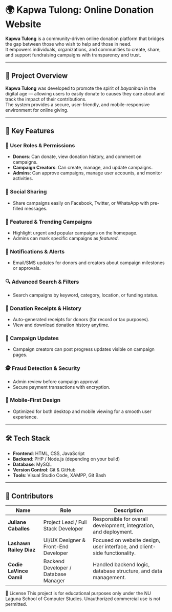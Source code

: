 # 🌍 Kapwa Tulong: Online Donation Website

**Kapwa Tulong** is a community-driven online donation platform that bridges the gap between those who wish to help and those in need.  
It empowers individuals, organizations, and communities to create, share, and support fundraising campaigns with transparency and trust.

---

## 🚀 Project Overview

**Kapwa Tulong** was developed to promote the spirit of *bayanihan* in the digital age — allowing users to easily donate to causes they care about and track the impact of their contributions.  
The system provides a secure, user-friendly, and mobile-responsive environment for online giving.

---

## 🧩 Key Features

### 👤 User Roles & Permissions
- **Donors**: Can donate, view donation history, and comment on campaigns.  
- **Campaign Creators**: Can create, manage, and update campaigns.  
- **Admins**: Can approve campaigns, manage user accounts, and monitor activities.

### 💬 Social Sharing
- Share campaigns easily on Facebook, Twitter, or WhatsApp with pre-filled messages.

### 🌟 Featured & Trending Campaigns
- Highlight urgent and popular campaigns on the homepage.  
- Admins can mark specific campaigns as *featured*.

### 🔔 Notifications & Alerts
- Email/SMS updates for donors and creators about campaign milestones or approvals.

### 🔍 Advanced Search & Filters
- Search campaigns by keyword, category, location, or funding status.

### 🧾 Donation Receipts & History
- Auto-generated receipts for donors (for record or tax purposes).  
- View and download donation history anytime.

### 📝 Campaign Updates
- Campaign creators can post progress updates visible on campaign pages.

### 🕵️ Fraud Detection & Security
- Admin review before campaign approval.  
- Secure payment transactions with encryption.

### 📱 Mobile-First Design
- Optimized for both desktop and mobile viewing for a smooth user experience.

---

## 🛠️ Tech Stack

- **Frontend**: HTML, CSS, JavaScript  
- **Backend**: PHP / Node.js (depending on your build)  
- **Database**: MySQL  
- **Version Control**: Git & GitHub  
- **Tools**: Visual Studio Code, XAMPP, Git Bash  

---

## 👥 Contributors

| Name | Role | Description |
| --- | --- | --- |
| **Juliane Caballes** | Project Lead / Full Stack Developer | Responsible for overall development, integration, and deployment. |
| **Lashawn Railey Diaz** | UI/UX Designer & Front-End Developer | Focused on website design, user interface, and client-side functionality. |
| **Codie LaVince Oamil** | Backend Developer / Database Manager | Handled backend logic, database structure, and data management. |


📜 License
This project is for educational purposes only under the NU Laguna School of Computer Studies.
Unauthorized commercial use is not permitted.
